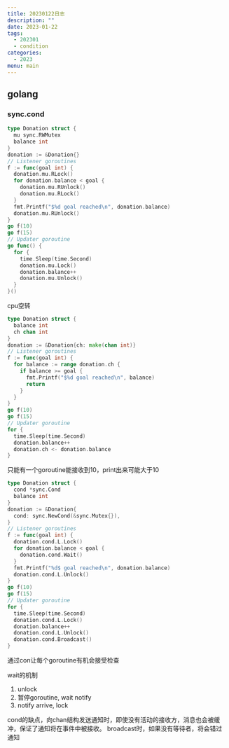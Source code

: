 ```yaml
---
title: 20230122日志
description: ""
date: 2023-01-22
tags:
  - 202301
  - condition
categories:
  - 2023
menu: main
---
```


## golang

### sync.cond

```go
type Donation struct {
  mu sync.RWMutex
  balance int
}
donation := &Donation{}
// Listener goroutines
f := func(goal int) {
  donation.mu.RLock()
  for donation.balance < goal {
    donation.mu.RUnlock()
    donation.mu.RLock()
  }
  fmt.Printf("$%d goal reached\n", donation.balance)
  donation.mu.RUnlock()
}
go f(10)
go f(15)
// Updater goroutine
go func() {
  for {
    time.Sleep(time.Second)
    donation.mu.Lock()
    donation.balance++
    donation.mu.Unlock()
  }
}()
```

cpu空转

```go
type Donation struct {
  balance int
  ch chan int
}
donation := &Donation{ch: make(chan int)}
// Listener goroutines
f := func(goal int) {
  for balance := range donation.ch {
    if balance >= goal {
      fmt.Printf("$%d goal reached\n", balance)
      return
    }
  }
}
go f(10)
go f(15)
// Updater goroutine
for {
  time.Sleep(time.Second)
  donation.balance++
  donation.ch <- donation.balance
}
```

只能有一个goroutine能接收到10，print出来可能大于10

```go
type Donation struct {
  cond *sync.Cond
  balance int
}
donation := &Donation{
  cond: sync.NewCond(&sync.Mutex{}),
}
// Listener goroutines
f := func(goal int) {
  donation.cond.L.Lock()
  for donation.balance < goal {
    donation.cond.Wait()
  }
  fmt.Printf("%d$ goal reached\n", donation.balance)
  donation.cond.L.Unlock()
}
go f(10)
go f(15)
// Updater goroutine
for {
  time.Sleep(time.Second)
  donation.cond.L.Lock()
  donation.balance++
  donation.cond.L.Unlock()
  donation.cond.Broadcast()
}
```

通过con让每个goroutine有机会接受检查

wait的机制

1. unlock
2. 暂停goroutine, wait notify
3. notify arrive, lock

cond的缺点，向chan结构发送通知时，即使没有活动的接收方，消息也会被缓冲，保证了通知将在事件中被接收。
broadcast时，如果没有等待者，将会错过通知
